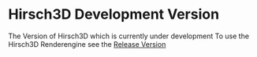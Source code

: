 # Hirsch3D Development Version
The Version of Hirsch3D which is currently under development
To use the Hirsch3D Renderengine see the [Release Version](https://github.com/hackfleisch1337/Hirsch3D_Release_v1.0)
